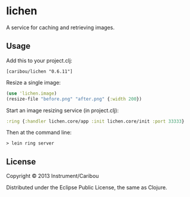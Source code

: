 # lichen

A service for caching and retrieving images.

## Usage

Add this to your project.clj:

`[caribou/lichen "0.6.11"]`

Resize a single image:

```clj
(use 'lichen.image)
(resize-file "before.png" "after.png" {:width 200})
```

Start an image resizing service (in project.clj):

```clj
:ring {:handler lichen.core/app :init lichen.core/init :port 33333}
```

Then at the command line:

`> lein ring server`

## License

Copyright © 2013 Instrument/Caribou

Distributed under the Eclipse Public License, the same as Clojure.
